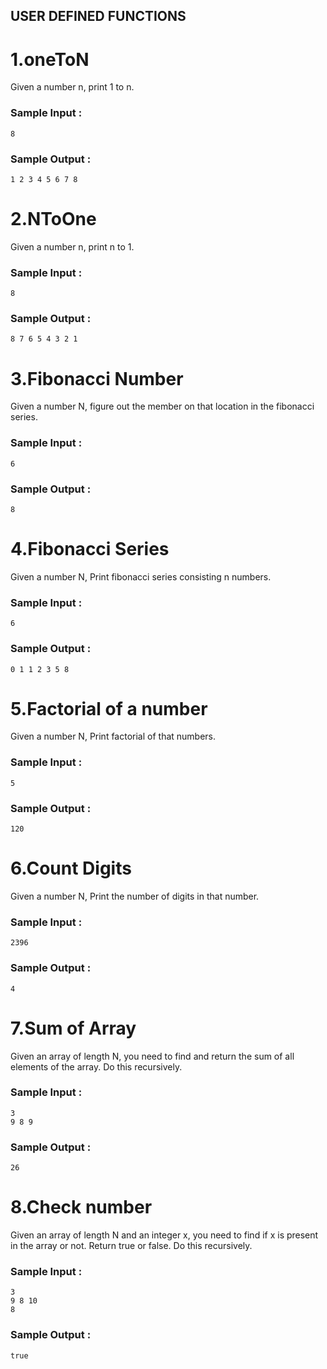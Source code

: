 ## USER DEFINED FUNCTIONS

# 1.oneToN
Given a number n, print 1 to n. 
<br>
 ### Sample Input :<br>
```
8 
```
### Sample Output :<br>
``` 
1 2 3 4 5 6 7 8
```
# 2.NToOne
Given a number n, print n to 1. 
<br>
 ### Sample Input :<br>
```
8 
```
### Sample Output :<br>
``` 
8 7 6 5 4 3 2 1
```
# 3.Fibonacci Number

Given a number N, figure out the member on that location in the fibonacci series.
### Sample Input :<br>

```
6
```
### Sample Output :<br>
``` 
8
```
# 4.Fibonacci Series

Given a number N, Print fibonacci series consisting n numbers.
### Sample Input :<br>

```
6
```
### Sample Output :<br>
``` 
0 1 1 2 3 5 8
```
# 5.Factorial of a number

Given a number N, Print factorial of that numbers.
### Sample Input :<br>

```
5
```
### Sample Output :<br>
``` 
120
```

# 6.Count Digits

Given a number N, Print the number of digits in that number.
### Sample Input :<br>

```
2396
```
### Sample Output :<br>
``` 
4
```

# 7.Sum of Array

Given an array of length N, you need to find and return the sum of all elements of the array.
Do this recursively.
### Sample Input :<br>

```
3
9 8 9
```
### Sample Output :<br>
``` 
26
```
# 8.Check number 
Given an array of length N and an integer x, you need to find if x is present in the array or not. Return true or false.
Do this recursively.
### Sample Input :<br>

```
3
9 8 10
8
```
### Sample Output :<br>
``` 
true
```
